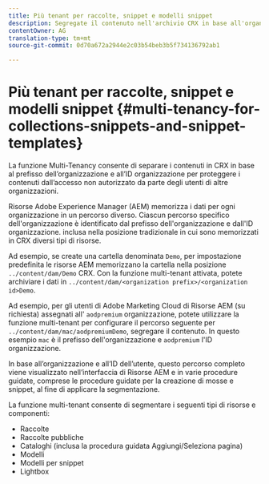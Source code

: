 ```yaml
---
title: Più tenant per raccolte, snippet e modelli snippet
description: Segregate il contenuto nell'archivio CRX in base all'organizzazione cliente per impedire accessi non autorizzati.
contentOwner: AG
translation-type: tm+mt
source-git-commit: 0d70a672a2944e2c03b54beb3b5f734136792ab1

---
```



# Più tenant per raccolte, snippet e modelli snippet {#multi-tenancy-for-collections-snippets-and-snippet-templates}

La funzione Multi-Tenancy consente di separare i contenuti in CRX in base al prefisso dell’organizzazione e all’ID organizzazione per proteggere i contenuti dall’accesso non autorizzato da parte degli utenti di altre organizzazioni.

Risorse Adobe Experience Manager (AEM) memorizza i dati per ogni organizzazione in un percorso diverso. Ciascun percorso specifico dell&#39;organizzazione è identificato dal prefisso dell&#39;organizzazione e dall&#39;ID organizzazione.
inclusa nella posizione tradizionale in cui sono memorizzati in CRX diversi tipi di risorse.

Ad esempio, se create una cartella denominata `Demo`, per impostazione predefinita le risorse AEM memorizzano la cartella nella posizione `../content/dam/Demo` CRX. Con la funzione multi-tenant attivata, potete archiviare i dati in `../content/dam/<organization prefix>/<organization id>Demo`.

Ad esempio, per gli utenti di Adobe Marketing Cloud di Risorse AEM (su richiesta) assegnati all&#39; `aodpremium` organizzazione, potete utilizzare la funzione multi-tenant per configurare il percorso seguente per `../content/dam/mac/aodpremiumDemo`, segregare il contenuto. In questo esempio `mac` è il prefisso dell&#39;organizzazione e `aodpremium` l&#39;ID organizzazione.

In base all’organizzazione e all’ID dell’utente, questo percorso completo viene visualizzato nell’interfaccia di Risorse AEM e in varie procedure guidate, comprese le procedure guidate per la creazione di mosse e snippet, al fine di applicare la segmentazione.

La funzione multi-tenant consente di segmentare i seguenti tipi di risorse e componenti:

* Raccolte
* Raccolte pubbliche
* Cataloghi (inclusa la procedura guidata Aggiungi/Seleziona pagina)
* Modelli
* Modelli per snippet
* Lightbox
